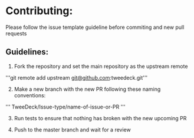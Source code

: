 # Contributing:

Please follow the issue template guideline before commiting and new pull requests

## Guidelines:

1. Fork the repository and set the main repository as the upstream remote

'''git remote add upstream git@github.com:tweedeck.git'''

2. Make a new branch with the new PR following these naming conventions:

'''
TweeDeck/Issue-type/name-of-issue-or-PR
'''

3. Run tests to ensure that nothing has broken with the new upcoming PR

4. Push to the master branch and wait for a review
